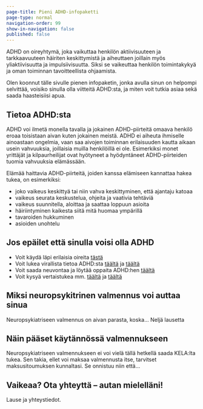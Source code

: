 ```yaml
---
page-title: Pieni ADHD-infopaketti
page-type: normal
navigation-order: 99
show-in-navigation: false
published: false
---
```


ADHD on oireyhtymä, joka vaikuttaa henkilön aktiivisuuteen ja tarkkaavuuteen häiriten keskittymistä ja aiheuttaen joillain myös yliaktiivisuutta ja impulsiivisuutta. Siksi se vaikeuttaa henkilön toimintakykyä ja oman toiminnan tavoitteellista ohjaamista.

Olen koonnut tälle sivulle pienen infopaketin, jonka avulla sinun on helpompi selvittää, voisiko sinulla olla viitteitä ADHD:sta, ja miten voit tutkia asiaa sekä saada haasteisiisi apua.

## Tietoa ADHD:sta

ADHD voi ilmetä monella tavalla ja jokainen ADHD-piirteitä omaava henkilö eroaa toisistaan aivan kuten jokainen meistä. ADHD ei aiheuta ihmiselle ainoastaan ongelmia, vaan saa aivojen toiminnan erilaisuuden kautta aikaan usein vahvuuksia, joillaisia muilla henkilöillä ei ole. Esimerkiksi monet yrittäjät ja kilpaurheilijat ovat hyötyneet a hyödyntäneet ADHD-piirteiden tuomia vahvuuksia elämässään.

Elämää haittavia ADHD-piirteitä, joiden kanssa elämiseen kannattaa hakea tukea, on esimerkiksi:
- joko vaikeus keskittyä tai niin vahva keskittyminen, että ajantaju katoaa
- vaikeus seurata keskustelua, ohjeita ja vaativia tehtäviä
- vaikeus suunnitella, aloittaa ja saattaa loppuun asioita
- häiriintyminen kaikesta siitä mitä huomaa ympärillä
- tavaroiden hukkuminen
- asioiden unohtelu


## Jos epäilet että sinulla voisi olla ADHD

* Voit käydä läpi erilaisia oireita [tästä](https://paivitasala.wordpress.com/testeja/addadhd-testi/)
* Voit lukea virallista tietoa ADHD:sta [täältä](http://www.kaypahoito.fi/web/kh/suositukset/suositus?id=hoi50061#NaN) ja [täältä](http://adhdtutuksi.fi/)
* Voit saada neuvontaa ja löytää oppaita ADHD:hen [täältä](http://www.adhd-liitto.fi/)
* Voit kysyä vertaistukea mm. [täältä](http://adhd-aikuiset.org/portal/) ja [täältä](http://www.omavoima.info/vertaistukitoiminta)

## Miksi neuropsykitrinen valmennus voi auttaa sinua

Neuropsykiatriseen valmennus on aivan parasta, koska... Neljä lausetta

## Näin pääset käytännössä valmennukseen

Neuropsykiatriseen valmennukseen ei voi vielä tällä hetkellä saada KELA:lta tukea. Sen takia, ellet voi maksaa valmennusta itse, tarvitset maksusitoumuksen kunnaltasi. Se onnistuu niin että...

## Vaikeaa? Ota yhteyttä – autan mielelläni!

Lause ja yhteystiedot.
